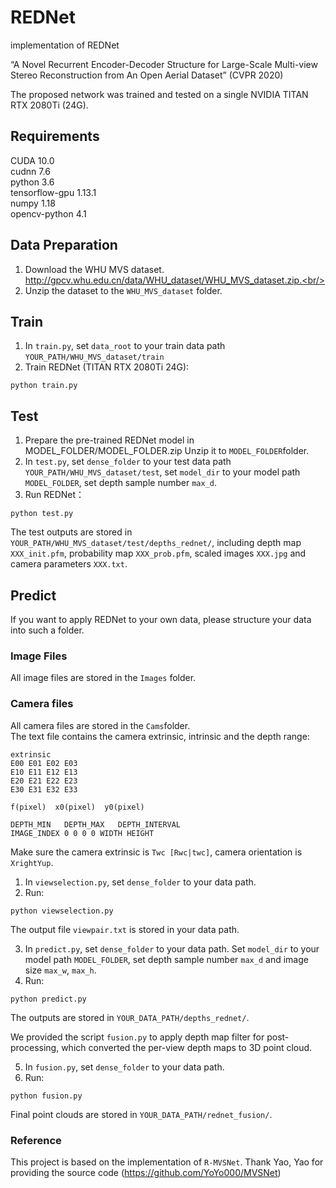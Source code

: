 # REDNet
implementation of REDNet

“A Novel Recurrent Encoder-Decoder Structure for Large-Scale Multi-view Stereo Reconstruction from An Open Aerial Dataset” (CVPR 2020)

The proposed network was trained and tested on a single NVIDIA TITAN RTX 2080Ti (24G).

## Requirements
CUDA 10.0 <br/>
cudnn 7.6 <br/>
python 3.6 <br/>
tensorflow-gpu 1.13.1 <br/>
numpy 1.18 <br/>
opencv-python 4.1 <br/>


## Data Preparation
1. Download the WHU MVS dataset.  http://gpcv.whu.edu.cn/data/WHU_dataset/WHU_MVS_dataset.zip.<br/>
2. Unzip the dataset to the ```WHU_MVS_dataset``` folder. <br/>

## Train
1. In ```train.py```, set ```data_root``` to your train data path ```YOUR_PATH/WHU_MVS_dataset/train```<br/>
2. Train REDNet (TITAN RTX 2080Ti 24G):<br/>
```
python train.py
```

## Test
1. Prepare the pre-trained REDNet model in MODEL_FOLDER/MODEL_FOLDER.zip
Unzip it to ```MODEL_FOLDER```folder.<br/>
2. In ```test.py```, set ```dense_folder``` to your test data path ```YOUR_PATH/WHU_MVS_dataset/test```, set ```model_dir``` to your model path ```MODEL_FOLDER```, set depth sample number ```max_d```.<br/>
3. Run REDNet：<br/>
```
python test.py 
```

The test outputs are stored in ```YOUR_PATH/WHU_MVS_dataset/test/depths_rednet/```, including depth map ```XXX_init.pfm```, probability map ```XXX_prob.pfm```, scaled images ```XXX.jpg``` and camera parameters ```XXX.txt```.<br/>


## Predict 
If you want to apply REDNet to your own data, please structure your data into such a folder.<br/>

### Image Files
All image files are stored in the ```Images``` folder.<br/>
### Camera files
All camera files are stored in the ```Cams```folder.<br/>
The text file contains the camera extrinsic, intrinsic and the depth range:<br/>
```
extrinsic
E00 E01 E02 E03
E10 E11 E12 E13
E20 E21 E22 E23
E30 E31 E32 E33

f(pixel)  x0(pixel)  y0(pixel)

DEPTH_MIN   DEPTH_MAX   DEPTH_INTERVAL
IMAGE_INDEX 0 0 0 0 WIDTH HEIGHT
```
Make sure the camera extrinsic is ```Twc [Rwc|twc]```, camera orientation is ```XrightYup```.<br/>

1. In ```viewselection.py```, set ```dense_folder``` to your data path.<br/>
2. Run:
```
python viewselection.py
```
The output file ```viewpair.txt``` is stored in your data path.<br/>

3. In ```predict.py```, set ```dense_folder``` to your data path. Set ```model_dir``` to your model path ```MODEL_FOLDER```, set depth sample number ```max_d``` and image size ```max_w```, ```max_h```.<br/>
4. Run:
```
python predict.py
```
The outputs are stored in ```YOUR_DATA_PATH/depths_rednet/```.<br/>

We provided the script ```fusion.py``` to apply depth map filter for post-processing, which converted the per-view depth maps to 3D point cloud.<br/>

5. In ```fusion.py```, set ```dense_folder``` to your data path.<br/>
6. Run:
```
python fusion.py
```
Final point clouds are stored in ```YOUR_DATA_PATH/rednet_fusion/```.<br/>


### Reference
This project is based on the implementation of ```R-MVSNet```. Thank Yao, Yao for providing the source code (https://github.com/YoYo000/MVSNet)

